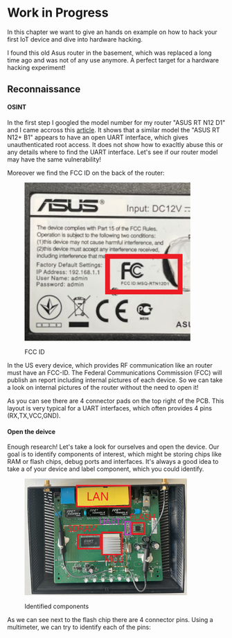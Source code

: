 # Work in Progress

In this chapter we want to give an hands on example on how to hack your first IoT device and dive into hardware hacking.

I found this old Asus router in the basement, which was replaced a long time ago and was not of any use anymore. A perfect target for a hardware hacking experiment!



## Reconnaissance

#### &#x20;OSINT

In the first step I googled the model number for my router "ASUS RT N12 D1" and I came accross this [article](https://redfoxsec.com/blog/asus-rt-n12-b1s-privilege-escalation-cve-2024-28326/). It shows that a similar model the  "ASUS RT N12+ B1" appears to have an open UART interface, which gives unauthenticated root access. It does not show how to exacltly abuse this or any details where to find the UART interface.  Let's see if our router model may have the same vulnerability!

Moreover we find the FCC ID on the back of the router:

<figure><img src="../../.gitbook/assets/image (79).png" alt="" width="383"><figcaption><p>FCC ID</p></figcaption></figure>

In the US every device, which provides RF communication like an router must have an FCC-ID. The Federal Communications Commission (FCC) will publish an report including internal pictures of each device. So we can take a look on internal pictures of the router without the need to open it!

As you can see there are 4 connector pads on the top right of the PCB. This layout is very typical for a UART interfaces, which often provides 4 pins (RX,TX,VCC,GND).

#### Open the deivce

Enough research! Let's take a look for ourselves and open the device.  Our goal is to identify components of interest, which might be storing chips like RAM or flash chips, debug ports and interfaces. It's always a good idea to take a  of your device and label component, which you could identify.

<figure><img src="../../.gitbook/assets/image.png" alt="" width="375"><figcaption><p>Identified components</p></figcaption></figure>

&#x20;As we can see next to the flash chip there are 4 connector pins. Using a multimeter, we can try to identify each of the pins:



